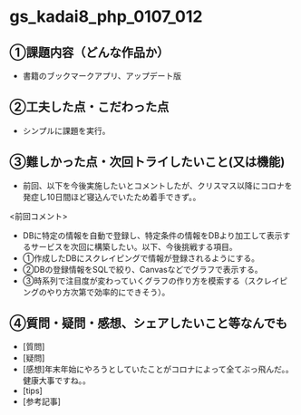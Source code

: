 # gs_kadai8_php_0107_012

## ①課題内容（どんな作品か）
- 書籍のブックマークアプリ、アップデート版

## ②工夫した点・こだわった点
- シンプルに課題を実行。

## ③難しかった点・次回トライしたいこと(又は機能)
- 前回、以下を今後実施したいとコメントしたが、クリスマス以降にコロナを発症し10日間ほど寝込んでいたため着手できず。。

<前回コメント>
- DBに特定の情報を自動で登録し、特定条件の情報をDBより加工して表示するサービスを次回に構築したい。以下、今後挑戦する項目。
- ①作成したDBにスクレイピングで情報が登録されるようにする。
- ②DBの登録情報をSQLで絞り、Canvasなどでグラフで表示する。
- ③時系列で注目度が変わっていくグラフの作り方を模索する（スクレイピングのやり方次第で効率的にできそう）。


## ④質問・疑問・感想、シェアしたいこと等なんでも
- [質問]
- [疑問]
- [感想]年末年始にやろうとしていたことがコロナによって全てぶっ飛んだ。。健康大事ですね。。
- [tips]
- [参考記事]
